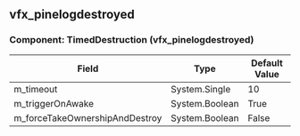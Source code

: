 ## vfx_pinelogdestroyed

### Component: TimedDestruction (vfx_pinelogdestroyed)

|Field|Type|Default Value|
|---|---|---|
|m_timeout|System.Single|10|
|m_triggerOnAwake|System.Boolean|True|
|m_forceTakeOwnershipAndDestroy|System.Boolean|False|

